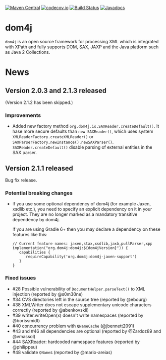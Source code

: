 [![Maven Central](https://maven-badges.herokuapp.com/maven-central/org.dom4j/dom4j/badge.svg)](https://maven-badges.herokuapp.com/maven-central/org.dom4j/dom4j)
[![codecov.io](https://codecov.io/github/dom4j/dom4j/coverage.svg?branch=master)](https://codecov.io/github/dom4j/dom4j?branch=master)
[![Build Status](https://travis-ci.org/dom4j/dom4j.svg?branch=master)](https://travis-ci.org/dom4j/dom4j)
[![Javadocs](https://javadoc.io/badge/org.dom4j/dom4j.svg)](https://javadoc.io/doc/org.dom4j/dom4j)

# dom4j

`dom4j` is an open source framework for processing XML which is integrated with XPath and fully supports DOM, SAX, JAXP and the Java platform such as Java 2 Collections.

# News

## Version 2.0.3 and 2.1.3 released

(Version 2.1.2 has been skipped.)

### Improvements
* Added new factory method `org.dom4j.io.SAXReader.createDefault()`. It hase more secure defaults than `new SAXReader()`, which uses system
 `XMLReaderFactory.createXMLReader()` or `SAXParserFactory.newInstance().newSAXParser()`. `SAXReader.createDefault()` disable parsing of external entities
  in the SAX parser.

## Version 2.1.1 released
Bug fix release.

### Potential breaking changes
* If you use some optional dependency of dom4j (for example Jaxen, xsdlib etc.), you need to specify an explicit dependency on it in your project. They are no longer marked as a mandatory transitive dependency by dom4j.

  If you are using Gradle 6+ then you may declare a dependency on these features like this:

   ```
   // Current feature names: jaxen,stax,xsdlib,jaxb,pullParser,xpp
   implementation("org.dom4j:dom4j:${dom4jVersion}")) {
      capabilities {
         requireCapability('org.dom4j:dom4j-jaxen-support')
      }
   }
   ```

### Fixed issues
* #28 Possible vulnerability of `DocumentHelper.parseText()` to XML injection (reported by @s0m30ne)
* #34 CVS directories left in the source tree (reported by @ebourg)
* #38 XMLWriter does not escape supplementary unicode characters correctly (reported by @abenkovskii)
* #39 writer.writeOpen(x) doesn't write namespaces (reported by @borissmidt)
* #40 concurrency problem with `QNameCache`  (@jbennett2091)
* #43 and #46 all dependencies are optional (reported by @Zardoz89 and @vmassol)
* #44 SAXReader: hardcoded namespace features (reported by @philippeu)
* #48 validate `QName`s (reported by @mario-areias)
